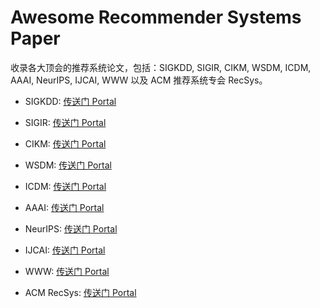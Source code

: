# Awesome Recommender Systems Paper
收录各大顶会的推荐系统论文，包括：SIGKDD, SIGIR, CIKM, WSDM, ICDM, AAAI, NeurIPS, IJCAI, WWW 以及 ACM 推荐系统专会 RecSys。

- SIGKDD: [传送门 Portal](https://github.com/familyld/AwesomeRecSysPaper/blob/master/SIGKDD.md)

- SIGIR: [传送门 Portal](https://github.com/familyld/AwesomeRecSysPaper/blob/master/SIGIR.md)

- CIKM: [传送门 Portal](https://github.com/familyld/AwesomeRecSysPaper/blob/master/CIKM.md)

- WSDM: [传送门 Portal](https://github.com/familyld/AwesomeRecSysPaper/blob/master/WSDM.md)

- ICDM: [传送门 Portal](https://github.com/familyld/AwesomeRecSysPaper/blob/master/ICDM.md)

- AAAI: [传送门 Portal](https://github.com/familyld/AwesomeRecSysPaper/blob/master/AAAI.md)

- NeurIPS: [传送门 Portal](https://github.com/familyld/AwesomeRecSysPaper/blob/master/NeurIPS.md)

- IJCAI: [传送门 Portal](https://github.com/familyld/AwesomeRecSysPaper/blob/master/IJCAI.md)

- WWW: [传送门 Portal](https://github.com/familyld/AwesomeRecSysPaper/blob/master/WWW.md)

- ACM RecSys: [传送门 Portal](https://github.com/familyld/AwesomeRecSysPaper/blob/master/RecSys.md)

